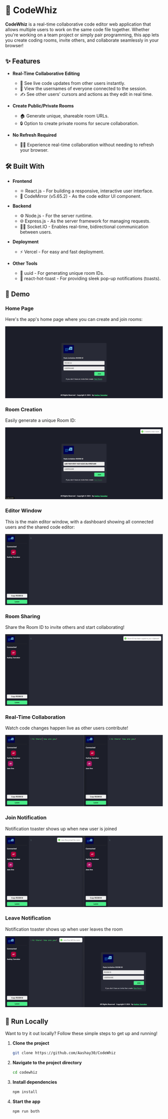 # 🚀 CodeWhiz

**CodeWhiz** is a real-time collaborative code editor web application that allows multiple users to work on the same code file together. Whether you're working on a team project or simply pair programming, this app lets you create coding rooms, invite others, and collaborate seamlessly in your browser!

## ✨ Features

- **Real-Time Collaborative Editing**  
  - 🔄 See live code updates from other users instantly.
  - 👤 View the usernames of everyone connected to the session.
  - ✍️ See other users' cursors and actions as they edit in real time.
 
- **Create Public/Private Rooms**  
  - 🏠 Generate unique, shareable room URLs.
  - 🔒 Option to create private rooms for secure collaboration.
 
- **No Refresh Required**  
  - 🚫🔄 Experience real-time collaboration without needing to refresh your browser.
 
## 🛠 Built With

- **Frontend**  
  - ⚛️ React.js - For building a responsive, interactive user interface.
  - 🎨 CodeMirror (v5.65.2) - As the code editor UI component.

- **Backend**  
  - ⚙️ Node.js - For the server runtime.
  - 🌐 Express.js - As the server framework for managing requests.
  - 🧑‍💻 Socket.IO - Enables real-time, bidirectional communication between users.

- **Deployment**  
  - ⚡ Vercel - For easy and fast deployment.

- **Other Tools**  
  - 🔑 uuid - For generating unique room IDs.
  - 🍞 react-hot-toast - For providing sleek pop-up notifications (toasts).
 
## 📸 Demo

### **Home Page**  
Here's the app's home page where you can create and join rooms:

![Home Page](https://github.com/Aashay30/CodeWhiz/blob/main/screenshots/Home%20Page.png)

### **Room Creation**  
Easily generate a unique Room ID:

![Room ID](https://github.com/Aashay30/CodeWhiz/blob/main/screenshots/Room%20ID.png)

### **Editor Window**  
This is the main editor window, with a dashboard showing all connected users and the shared code editor:

![Editor](https://github.com/Aashay30/CodeWhiz/blob/main/screenshots/Editor.png)

### **Room Sharing**  
Share the Room ID to invite others and start collaborating!

![Room ID Sharing](https://github.com/Aashay30/CodeWhiz/blob/main/screenshots/Room%20ID%20Sharing.png)

### **Real-Time Collaboration**  
Watch code changes happen live as other users contribute!

![Code Sync](https://github.com/Aashay30/CodeWhiz/blob/main/screenshots/Code%20Sync.png)

### **Join Notification**  
Notification toaster shows up when new user is joined

![Join Notification](https://github.com/Aashay30/CodeWhiz/blob/main/screenshots/Join%20Notification.png)

### **Leave Notification**  
Notification toaster shows up when user leaves the room

![Leave Notification](https://github.com/Aashay30/CodeWhiz/blob/main/screenshots/Leave%20Notification.png)

## 🚀 Run Locally

Want to try it out locally? Follow these simple steps to get up and running!

1. **Clone the project**

   ```bash
   git clone https://github.com/Aashay30/CodeWhiz
   ```

2. **Navigate to the project directory**

   ```bash
   cd codewhiz
   ```

3. **Install dependencies**

   ```bash
   npm install
   ```

4. **Start the app**

   ```bash
   npm run both
   ```

